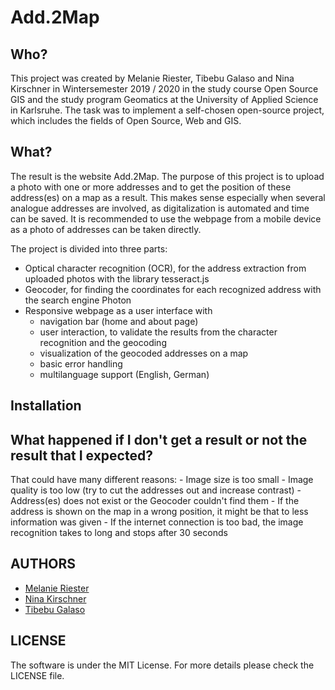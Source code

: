 # Add.2Map

## Who?
This project was created by Melanie Riester, Tibebu Galaso and Nina Kirschner in Wintersemester 2019 / 2020 in the study course Open Source GIS and the study program Geomatics at the University of Applied Science in Karlsruhe. The task was to implement a self-chosen open-source project, which includes the fields of Open Source, Web and GIS.

## What?
The result is the website Add.2Map.
The purpose of this project is to upload a photo with one or more addresses and to get the position of these address(es) on a map as a result. This makes sense especially when several analogue addresses are involved, as digitalization is automated and time can be saved.
It is recommended to use the webpage from a mobile device as a photo of addresses can be taken directly.

The project is divided into three parts:
  - Optical character recognition (OCR), for the address extraction from uploaded photos with the library tesseract.js
  - Geocoder, for finding the coordinates for each recognized address with the search engine Photon
  - Responsive webpage as a user interface with
      - navigation bar (home and about page)
      - user interaction, to validate the results from the character recognition and the geocoding
      - visualization of the geocoded addresses on a map
      - basic error handling
      - multilanguage support (English, German)


## Installation



## What happened if I don't get a result or not the result that I expected?

That could have many different reasons:
    - Image size is too small
    - Image quality is too low (try to cut the addresses out and increase contrast)
    - Address(es) does not exist or the Geocoder couldn't find them
    - If the address is shown on the map in a wrong position, it might be that to less information was given
    - If the internet connection is too bad, the image recognition takes to long and stops after 30 seconds


## AUTHORS
  - [Melanie Riester](https://github.com/rime1014 "Link to GitHub Profile")
  - [Nina Kirschner](https://github.com/kini1022 "Link to GitHub Profile")
  - [Tibebu Galaso](https://github.com/tibebuGalaso "Link to GitHub Profile")

## LICENSE
The software is under the MIT License. For more details please check the LICENSE file.
